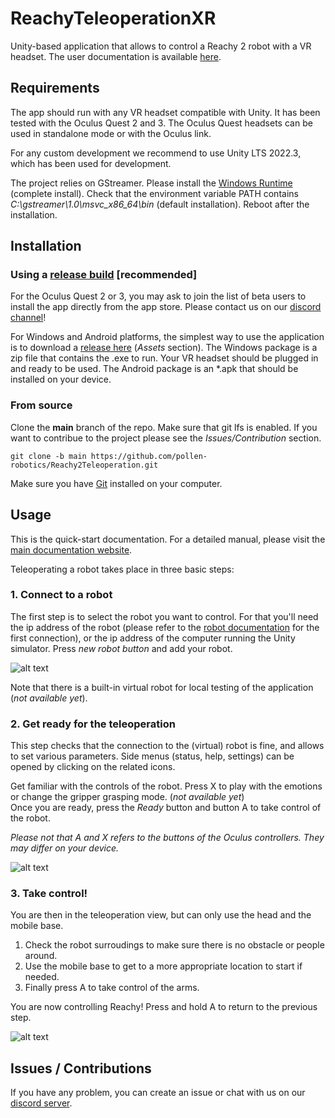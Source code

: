 # ReachyTeleoperationXR

Unity-based application that allows to control a Reachy 2 robot with a VR headset. The user documentation is available [here](https://docs.pollen-robotics.com/vr/introduction/introduction/).

## Requirements

The app should run with any VR headset compatible with Unity. It has been tested with the Oculus Quest 2 and 3. The Oculus Quest headsets can be used in standalone mode or with the Oculus link.

For any custom development we recommend to use Unity LTS 2022.3, which has been used for development.


The project relies on GStreamer. Please install the [Windows Runtime](
https://gstreamer.freedesktop.org/data/pkg/windows/1.24.0/msvc/gstreamer-1.0-msvc-x86_64-1.24.0.msi) (complete install). Check that the environment variable PATH contains *C:\gstreamer\1.0\msvc_x86_64\bin* (default installation). Reboot after the installation.

## Installation

### Using a [release build](https://github.com/pollen-robotics/ReachyTeleoperation/releases) [recommended]

For the Oculus Quest 2 or 3, you may ask to join the list of beta users to install the app directly from the app store. Please contact us on our [discord channel](https://discord.com/channels/519098054377340948/991321051835404409)!

For Windows and Android platforms, the simplest way to use the application is to download a [release here](https://github.com/pollen-robotics/ReachyTeleoperation/releases) (*Assets* section). The Windows package is a zip file that contains the .exe to run. Your VR headset should be plugged in and ready to be used. The Android package is an *.apk that should be installed on your device.


### From source

Clone the **main** branch of the repo. Make sure that git lfs is enabled. If you want to contribue to the project please see the *Issues/Contribution* section.
```
git clone -b main https://github.com/pollen-robotics/Reachy2Teleoperation.git
```

Make sure you have [Git](https://git-scm.com/book/en/v2/Getting-Started-Installing-Git) installed on your computer.

## Usage

This is the quick-start documentation. For a detailed manual, please visit the [main documentation website](https://docs.pollen-robotics.com/vr/introduction/introduction/).

Teleoperating a robot takes place in three basic steps:

### 1. Connect to a robot

The first step is to select the robot you want to control. For that you'll need the ip address of the robot (please refer to the [robot documentation](https://docs.pollen-robotics.com/dashboard/introduction/first-connection/) for the first connection), or the ip address of the computer running the Unity simulator. Press *new robot button* and add your robot.

![alt text](Docs/img/connection.jpg)

Note that there is a built-in virtual robot for local testing of the application (*not available yet*).

### 2. Get ready for the teleoperation

This step checks that the connection to the (virtual) robot is fine, and allows to set various parameters. Side menus (status, help, settings) can be opened by clicking on the related icons.

Get familiar with the controls of the robot. Press X to play with the emotions or change the gripper grasping mode. (*not available yet*)  
Once you are ready, press the *Ready* button and button A to take control of the robot.

*Please not that A and X refers to the buttons of the Oculus controllers. They may differ on your device.*

![alt text](Docs/img/mirror.jpg)

### 3. Take control!

You are then in the teleoperation view, but can only use the head and the mobile base.
1. Check the robot surroudings to make sure there is no obstacle or people around. 
2. Use the mobile base to get to a more appropriate location to start if needed.
3. Finally press A to take control of the arms.

You are now controlling Reachy! Press and hold A to return to the previous step. 

![alt text](Docs/img/teleop.jpg)

## Issues / Contributions

If you have any problem, you can create an issue or chat with us on our [discord server](https://discord.com/channels/519098054377340948/991321051835404409). 


